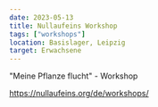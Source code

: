 ```yaml
---
date: 2023-05-13
title: Nullaufeins Workshop
tags: ["workshops"]
location: Basislager, Leipzig
target: Erwachsene
---
```


"Meine Pflanze flucht" - Workshop

https://nullaufeins.org/de/workshops/
